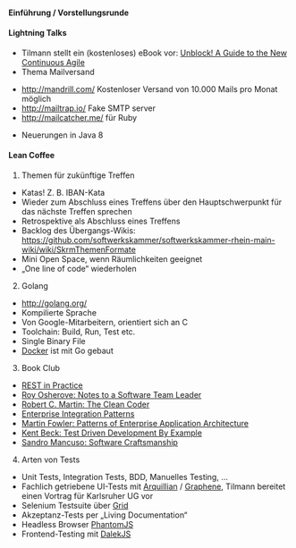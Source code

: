#### Einführung / Vorstellungsrunde

#### Lightning Talks
 - Tilmann stellt ein (kostenloses) eBook vor: [Unblock! A Guide to the New Continuous Agile](http://continuousagile.com/unblock/index.html)
 - Thema Mailversand
  * http://mandrill.com/ Kostenloser Versand von 10.000 Mails pro Monat möglich
  * http://mailtrap.io/ Fake SMTP server
  * http://mailcatcher.me/ für Ruby 
 - Neuerungen in Java 8

#### Lean Coffee
1. Themen für zukünftige Treffen
 * Katas! Z. B. IBAN-Kata
 * Wieder zum Abschluss eines Treffens über den Hauptschwerpunkt für das nächste Treffen sprechen
 * Retrospektive als Abschluss eines Treffens
 * Backlog des Übergangs-Wikis: https://github.com/softwerkskammer/softwerkskammer-rhein-main-wiki/wiki/SkrmThemenFormate
 * Mini Open Space, wenn Räumlichkeiten geeignet
 * „One line of code“ wiederholen
2. Golang
 * http://golang.org/
 * Kompilierte Sprache
 * Von Google-Mitarbeitern, orientiert sich an C
 * Toolchain: Build, Run, Test etc.
 * Single Binary File
 * [Docker](https://www.docker.io/) ist mit Go gebaut
3. Book Club
 * [REST in Practice](http://restinpractice.com/book/)
 * [Roy Osherove: Notes to a Software Team Leader](https://leanpub.com/teamleader)
 * [Robert C. Martin: The Clean Coder](http://www.amazon.de/The-Clean-Coder-Professional-Programmers/dp/0137081073)
 * [Enterprise Integration Patterns](http://www.eaipatterns.com/)
 * [Martin Fowler: Patterns of Enterprise Application Architecture](http://martinfowler.com/books/eaa.html)
 * [Kent Beck: Test Driven Development By Example](http://www.amazon.com/Test-Driven-Development-By-Example/dp/0321146530)
 * [Sandro Mancuso: Software Craftsmanship](https://leanpub.com/socra)
4. Arten von Tests
 * Unit Tests, Integration Tests, BDD, Manuelles Testing, …
 * Fachlich getriebene UI-Tests mit [Arquillian](http://arquillian.org/) / [Graphene](http://arquillian.org/blog/tags/graphene/), Tilmann bereitet einen Vortrag für Karlsruher UG vor
 * Selenium Testsuite über [Grid](http://docs.seleniumhq.org/projects/grid/)
 * Akzeptanz-Tests per „Living Documentation“
 * Headless Browser [PhantomJS](http://phantomjs.org/)
 * Frontend-Testing mit [DalekJS](http://dalekjs.com/)